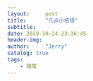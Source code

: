 ```yaml
---
layout:     post
title:      "几点小感悟"
subtitle:   
date: 2019-10-24 23:36:45
header-img: 
author:     "Jerry"
catalog: true
tags:
    - 随笔
---
```


